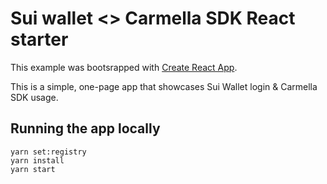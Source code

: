 
# Sui wallet <> Carmella SDK React starter

This example was bootsrapped with [Create React App](https://github.com/facebook/create-react-app).

This is a simple, one-page app that showcases Sui Wallet login & Carmella SDK usage.

## Running the app locally
```
yarn set:registry
yarn install
yarn start
```